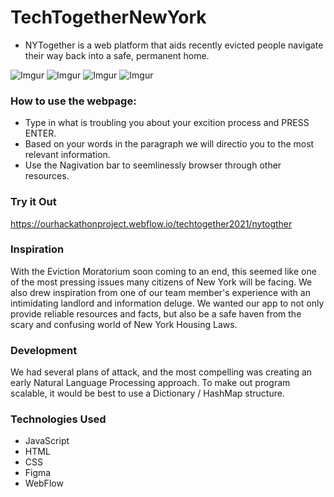 # TechTogetherNewYork
- NYTogether is a web platform that aids recently evicted people navigate their way back into a safe, permanent home.


![Imgur](https://i.imgur.com/gtHe7fw.png) 
![Imgur](https://i.imgur.com/Ap7H7cY.png) 
![Imgur](https://i.imgur.com/gDnKO6Y.png) 
![Imgur](https://i.imgur.com/TaUPxu8.png) 

### How to use the webpage:
- Type in what is troubling you about your excition process and PRESS ENTER.
- Based on your words in the paragraph we will directio you to the most relevant information.
- Use the Nagivation bar to seemlinessly browser through other resources. 

### Try it Out
https://ourhackathonproject.webflow.io/techtogether2021/nytogther 

### Inspiration
With the Eviction Moratorium soon coming to an end, this seemed like one of the most pressing issues many citizens of New York will be facing.
We also drew inspiration from one of our team member's experience with an intimidating landlord and information deluge.
We wanted our app to not only provide reliable resources and facts, but also be a safe haven from the scary and confusing world of New York Housing Laws.

### Development
We had several plans of attack, and the most compelling was creating an early Natural Language Processing approach.
To make out program scalable, it would be best to use a Dictionary / HashMap structure.

### Technologies Used
- JavaScript
- HTML
- CSS
- Figma 
- WebFlow

